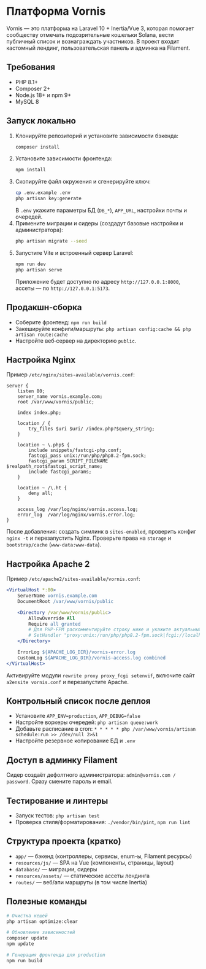 # Платформа Vornis

Vornis — это платформа на Laravel 10 + Inertia/Vue 3, которая помогает сообществу отмечать подозрительные кошельки Solana, вести публичный список и вознаграждать участников. В проект входит кастомный лендинг, пользовательская панель и админка на Filament.

## Требования
- PHP 8.1+
- Composer 2+
- Node.js 18+ и npm 9+
- MySQL 8

## Запуск локально
1. Клонируйте репозиторий и установите зависимости бэкенда:
   ```bash
   composer install
   ```
2. Установите зависимости фронтенда:
   ```bash
   npm install
   ```
3. Скопируйте файл окружения и сгенерируйте ключ:
   ```bash
   cp .env.example .env
   php artisan key:generate
   ```
   В `.env` укажите параметры БД (`DB_*`), `APP_URL`, настройки почты и очередей.
4. Примените миграции и сидеры (создадут базовые настройки и администратора):
   ```bash
   php artisan migrate --seed
   ```
5. Запустите Vite и встроенный сервер Laravel:
   ```bash
   npm run dev
   php artisan serve
   ```
   Приложение будет доступно по адресу `http://127.0.0.1:8000`, ассеты — по `http://127.0.0.1:5173`.

## Продакшн-сборка
- Соберите фронтенд: `npm run build`
- Закешируйте конфиги/маршруты: `php artisan config:cache && php artisan route:cache`
- Настройте веб‑сервер на директорию `public`.

## Настройка Nginx
Пример `/etc/nginx/sites-available/vornis.conf`:
```nginx
server {
    listen 80;
    server_name vornis.example.com;
    root /var/www/vornis/public;

    index index.php;

    location / {
        try_files $uri $uri/ /index.php?$query_string;
    }

    location ~ \.php$ {
        include snippets/fastcgi-php.conf;
        fastcgi_pass unix:/run/php/php8.2-fpm.sock;
        fastcgi_param SCRIPT_FILENAME $realpath_root$fastcgi_script_name;
        include fastcgi_params;
    }

    location ~ /\.ht {
        deny all;
    }

    access_log /var/log/nginx/vornis.access.log;
    error_log  /var/log/nginx/vornis.error.log;
}
```
После добавления: создать симлинк в `sites-enabled`, проверить конфиг `nginx -t` и перезапустить Nginx. Проверьте права на `storage` и `bootstrap/cache` (`www-data:www-data`).

## Настройка Apache 2
Пример `/etc/apache2/sites-available/vornis.conf`:
```apache
<VirtualHost *:80>
    ServerName vornis.example.com
    DocumentRoot /var/www/vornis/public

    <Directory /var/www/vornis/public>
        AllowOverride All
        Require all granted
        # Для PHP-FPM раскомментируйте строку ниже и укажите актуальный сокет
        # SetHandler "proxy:unix:/run/php/php8.2-fpm.sock|fcgi://localhost/"
    </Directory>

    ErrorLog ${APACHE_LOG_DIR}/vornis-error.log
    CustomLog ${APACHE_LOG_DIR}/vornis-access.log combined
</VirtualHost>
```
Активируйте модули `rewrite proxy proxy_fcgi setenvif`, включите сайт `a2ensite vornis.conf` и перезапустите Apache.

## Контрольный список после деплоя
- Установите `APP_ENV=production`, `APP_DEBUG=false`
- Настройте воркеры очередей: `php artisan queue:work`
- Добавьте расписание в cron: `* * * * * php /var/www/vornis/artisan schedule:run >> /dev/null 2>&1`
- Настройте резервное копирование БД и `.env`

## Доступ в админку Filament
Сидер создаёт дефолтного администратора: `admin@vornis.com / password`. Сразу смените пароль и email.

## Тестирование и линтеры
- Запуск тестов: `php artisan test`
- Проверка стиля/форматирования: `./vendor/bin/pint`, `npm run lint`

## Структура проекта (кратко)
- `app/` — бэкенд (контроллеры, сервисы, enum-ы, Filament ресурсы)
- `resources/js/` — SPA на Vue (компоненты, страницы, layout)
- `database/` — миграции, сидеры
- `resources/assets/` — статические ассеты лендинга
- `routes/` — веб/апи маршруты (в том числе Inertia)

## Полезные команды
```bash
# Очистка кешей
php artisan optimize:clear

# Обновление зависимостей
composer update
npm update

# Генерация фронтенда для production
npm run build
```


